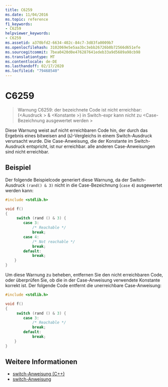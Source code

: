 ```yaml
---
title: C6259
ms.date: 11/04/2016
ms.topic: reference
f1_keywords:
- C6259
helpviewer_keywords:
- C6259
ms.assetid: a370bfd2-6634-402c-84c7-3d83fa0009b7
ms.openlocfilehash: 3102069e5e5aa3bc3ebb26726b0b72566d651efe
ms.sourcegitcommit: 7bea0420d0e476287641edeb33a9d5689a98cb98
ms.translationtype: MT
ms.contentlocale: de-DE
ms.lasthandoff: 02/17/2020
ms.locfileid: "79468540"
---
```

# <a name="c6259"></a>C6259

> Warnung C6259: der bezeichnete Code ist nicht erreichbar: (\<Ausdruck > & \<Konstante >) in Switch-expr kann nicht zu \<Case-Bezeichnung ausgewertet werden >

Diese Warnung weist auf nicht erreichbaren Code hin, der durch das Ergebnis eines bitweisen and (`&`)-Vergleichs in einem Switch-Ausdruck verursacht wurde. Die Case-Anweisung, die der Konstante im Switch-Ausdruck entspricht, ist nur erreichbar. alle anderen Case-Anweisungen sind nicht erreichbar.

## <a name="example"></a>Beispiel

Der folgende Beispielcode generiert diese Warnung, da der Switch-Ausdruck `(rand() & 3)` nicht in die Case-Bezeichnung (`case` `4`) ausgewertet werden kann:

```cpp
#include <stdlib.h>

void f()
{
     switch (rand () & 3) {
        case 3:
            /* Reachable */
            break;
        case 4:
            /* Not reachable */
            break;
        default:
            break;
    }
}
```

Um diese Warnung zu beheben, entfernen Sie den nicht erreichbaren Code, oder überprüfen Sie, ob die in der Case-Anweisung verwendete Konstante korrekt ist. Der folgende Code entfernt die unerreichbare Case-Anweisung:

```cpp
#include <stdlib.h>

void f()
{
     switch (rand () & 3) {
        case 3:
            /* Reachable */
            break;
        default:
            break;
    }
}
```

## <a name="see-also"></a>Weitere Informationen

- [switch-Anweisung (C++)](/cpp/cpp/switch-statement-cpp)
- [switch-Anweisung](/cpp/c-language/switch-statement-c)
